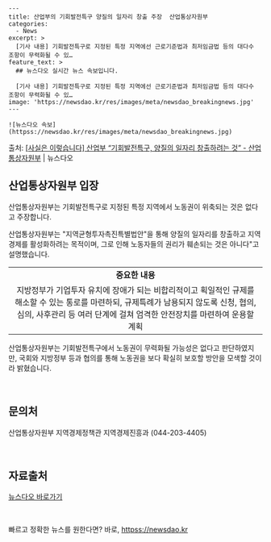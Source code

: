    ---
    title: 산업부의 기회발전특구 양질의 일자리 창출 주장  산업통상자원부
    categories:
      - News
    excerpt: >
      [기사 내용] 기회발전특구로 지정된 특정 지역에선 근로기준법과 최저임금법 등의 대다수 조항이 무력화될 수 있…
    feature_text: >
      ## 뉴스다오 실시간 뉴스 속보입니다.
    
      [기사 내용] 기회발전특구로 지정된 특정 지역에선 근로기준법과 최저임금법 등의 대다수 조항이 무력화될 수 있…
    image: 'https://newsdao.kr/res/images/meta/newsdao_breakingnews.jpg'
    ---
    
    ![뉴스다오 속보](httpss://newsdao.kr/res/images/meta/newsdao_breakingnews.jpg)

<p>출처: <a href="httpss://newsdao.kr/2976" rel="dofollow">[사실은 이렇습니다] 산업부 “기회발전특구, 양질의 일자리 창출하려는 것” - 산업통상자원부</a> | 뉴스다오</p>

<h2 data-ke-size="size26">산업통상자원부 입장</h2>
산업통상자원부는 기회발전특구로 지정된 특정 지역에서 노동권이 위축되는 것은 없다고 주장합니다.

<p data-ke-size="size16">산업통상자원부는 "지역균형투자촉진특별법안"을 통해 양질의 일자리를 창출하고 지역경제를 활성화하려는 목적이며, 그로 인해 노동자들의 권리가 훼손되는 것은 아니다"고 설명했습니다.</p>

<table>
	<tr>
		<td style="text-align: center; height: 17px;"><b>중요한 내용</b></td>
	</tr>
	<tr>
		<td style="text-align: center; height: 17px;">지방정부가 기업투자 유치에 장애가 되는 비합리적이고 획일적인 규제를 해소할 수 있는 통로를 마련하되, 규제특례가 남용되지 않도록 신청, 협의, 심의, 사후관리 등 여러 단계에 걸쳐 엄격한 안전장치를 마련하여 운용할 계획</td>
	</tr>
</table>

<p data-ke-size="size16">산업통상자원부는 기회발전특구에서 노동권이 무력화될 가능성은 없다고 판단하였지만, 국회와 지방정부 등과 협의를 통해 노동권을 보다 확실히 보호할 방안을 모색할 것이라 밝혔습니다.</p>

<p data-ke-size="size16">&nbsp;</p>

<h2 data-ke-size="size26">문의처</h2>
산업통상자원부 지역경제정책관 지역경제진흥과 (044-203-4405)

<p data-ke-size="size16">&nbsp;</p>

<h2 data-ke-size="size26">자료출처</h2>
<a href="httpss://newsdao.kr/2976">뉴스다오 바로가기</a>
<p data-ke-size="size16">&nbsp;</p> 

빠르고 정확한 뉴스를 원한다면? 바로, <a href="httpss://newsdao.kr" rel="dofollow">httpss://newsdao.kr</a>


    